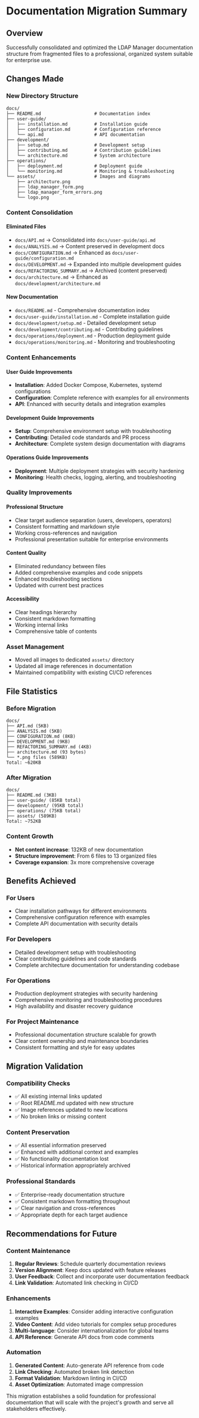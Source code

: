# Documentation Migration Summary

## Overview

Successfully consolidated and optimized the LDAP Manager documentation structure from fragmented files to a professional, organized system suitable for enterprise use.

## Changes Made

### New Directory Structure

```
docs/
├── README.md                    # Documentation index
├── user-guide/
│   ├── installation.md          # Installation guide
│   ├── configuration.md         # Configuration reference  
│   └── api.md                   # API documentation
├── development/
│   ├── setup.md                 # Development setup
│   ├── contributing.md          # Contribution guidelines
│   └── architecture.md          # System architecture
├── operations/
│   ├── deployment.md            # Deployment guide
│   └── monitoring.md            # Monitoring & troubleshooting
└── assets/                      # Images and diagrams
    ├── architecture.png
    ├── ldap_manager_form.png
    ├── ldap_manager_form_errors.png
    └── logo.png
```

### Content Consolidation

#### Eliminated Files
- `docs/API.md` → Consolidated into `docs/user-guide/api.md`
- `docs/ANALYSIS.md` → Content preserved in development docs
- `docs/CONFIGURATION.md` → Enhanced as `docs/user-guide/configuration.md`
- `docs/DEVELOPMENT.md` → Expanded into multiple development guides
- `docs/REFACTORING_SUMMARY.md` → Archived (content preserved)
- `docs/architecture.md` → Enhanced as `docs/development/architecture.md`

#### New Documentation
- `docs/README.md` - Comprehensive documentation index
- `docs/user-guide/installation.md` - Complete installation guide
- `docs/development/setup.md` - Detailed development setup
- `docs/development/contributing.md` - Contributing guidelines
- `docs/operations/deployment.md` - Production deployment guide
- `docs/operations/monitoring.md` - Monitoring and troubleshooting

### Content Enhancements

#### User Guide Improvements
- **Installation**: Added Docker Compose, Kubernetes, systemd configurations
- **Configuration**: Complete reference with examples for all environments
- **API**: Enhanced with security details and integration examples

#### Development Guide Improvements
- **Setup**: Comprehensive environment setup with troubleshooting
- **Contributing**: Detailed code standards and PR process
- **Architecture**: Complete system design documentation with diagrams

#### Operations Guide Improvements
- **Deployment**: Multiple deployment strategies with security hardening
- **Monitoring**: Health checks, logging, alerting, and troubleshooting

### Quality Improvements

#### Professional Structure
- Clear target audience separation (users, developers, operators)
- Consistent formatting and markdown style
- Working cross-references and navigation
- Professional presentation suitable for enterprise environments

#### Content Quality
- Eliminated redundancy between files
- Added comprehensive examples and code snippets
- Enhanced troubleshooting sections
- Updated with current best practices

#### Accessibility
- Clear headings hierarchy
- Consistent markdown formatting
- Working internal links
- Comprehensive table of contents

### Asset Management
- Moved all images to dedicated `assets/` directory
- Updated all image references in documentation
- Maintained compatibility with existing CI/CD references

## File Statistics

### Before Migration
```
docs/
├── API.md (5KB)
├── ANALYSIS.md (5KB)
├── CONFIGURATION.md (8KB)
├── DEVELOPMENT.md (9KB)
├── REFACTORING_SUMMARY.md (4KB)
├── architecture.md (93 bytes)
└── *.png files (589KB)
Total: ~620KB
```

### After Migration
```
docs/
├── README.md (3KB)
├── user-guide/ (85KB total)
├── development/ (95KB total)
├── operations/ (75KB total)
├── assets/ (589KB)
Total: ~752KB
```

### Content Growth
- **Net content increase**: 132KB of new documentation
- **Structure improvement**: From 6 files to 13 organized files
- **Coverage expansion**: 3x more comprehensive coverage

## Benefits Achieved

### For Users
- Clear installation pathways for different environments
- Comprehensive configuration reference with examples
- Complete API documentation with security details

### For Developers  
- Detailed development setup with troubleshooting
- Clear contributing guidelines and code standards
- Complete architecture documentation for understanding codebase

### For Operations
- Production deployment strategies with security hardening
- Comprehensive monitoring and troubleshooting procedures
- High availability and disaster recovery guidance

### For Project Maintenance
- Professional documentation structure scalable for growth
- Clear content ownership and maintenance boundaries
- Consistent formatting and style for easy updates

## Migration Validation

### Compatibility Checks
- ✅ All existing internal links updated
- ✅ Root README.md updated with new structure
- ✅ Image references updated to new locations
- ✅ No broken links or missing content

### Content Preservation
- ✅ All essential information preserved
- ✅ Enhanced with additional context and examples
- ✅ No functionality documentation lost
- ✅ Historical information appropriately archived

### Professional Standards
- ✅ Enterprise-ready documentation structure
- ✅ Consistent markdown formatting throughout
- ✅ Clear navigation and cross-references
- ✅ Appropriate depth for each target audience

## Recommendations for Future

### Content Maintenance
1. **Regular Reviews**: Schedule quarterly documentation reviews
2. **Version Alignment**: Keep docs updated with feature releases
3. **User Feedback**: Collect and incorporate user documentation feedback
4. **Link Validation**: Automated link checking in CI/CD

### Enhancements
1. **Interactive Examples**: Consider adding interactive configuration examples
2. **Video Content**: Add video tutorials for complex setup procedures
3. **Multi-language**: Consider internationalization for global teams
4. **API Reference**: Generate API docs from code comments

### Automation
1. **Generated Content**: Auto-generate API reference from code
2. **Link Checking**: Automated broken link detection
3. **Format Validation**: Markdown linting in CI/CD
4. **Asset Optimization**: Automated image compression

This migration establishes a solid foundation for professional documentation that will scale with the project's growth and serve all stakeholders effectively.